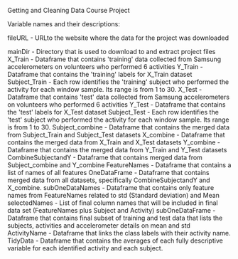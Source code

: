 Getting and Cleaning Data Course Project

Variable names and their descriptions:

fileURL - URLto the website where the data for the project was downloaded

mainDir - Directory that is used to download to and extract project files
X_Train - Dataframe that contains 'training' data collected from Samsung accelerometers on volunteers who performed 6 activities 
Y_Train - Dataframe that contains the 'training' labels for X_Train dataset
Subject_Train - Each row identifies the 'training' subject who performed the activity for each window sample. Its range is from 1 to 30.
X_Test - Dataframe that contains 'test' data collected from Samsung accelerometers on volunteers who performed 6 activities
Y_Test - Dataframe that contains the 'test' labels for X_Test dataset
Subject_Test - Each row identifies the 'test' subject who performed the activity for each window sample. Its range is from 1 to 30.
Subject_combine - Dataframe that contains the merged data from Subject_Train and Subject_Test datasets
X_combine - Dataframe that contains the merged data from X_Train and X_Test datasets
Y_combine - Dataframe that contains the merged data from Y_Train and Y_Test datasets
CombineSubjectandY - Dataframe that contains merged data from Subject_combine and Y_combine
FeatureNames - Dataframe that contains a list of names of all features
OneDataFrame - Dataframe that contains merged data from all datasets, specifically CombineSubjectandY and X_combine.
subOneDataNames - Dataframe that contains only feature names from FeatureNames related to std (Standard deviation) and Mean
selectedNames - List of final column names that will be included in final data set (FeatureNames plus Subject and Activity)
subOneDataFrame - Dataframe that contains final subset of training and test data that lists the subjects, activities and accelerometer details on mean and std
ActivityName - Dataframe that links the class labels with their activity name.
TidyData - Dataframe that contains the averages of each fully descriptive variable for each identified activity and each subject.
